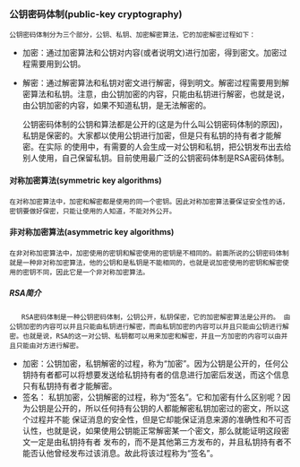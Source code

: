 

### 公钥密码体制(public-key cryptography)
    公钥密码体制分为三个部分，公钥、私钥、加密解密算法，它的加密解密过程如下：
* 加密：通过加密算法和公钥对内容(或者说明文)进行加密，得到密文。加密过程需要用到公钥。
* 解密：通过解密算法和私钥对密文进行解密，得到明文。解密过程需要用到解密算法和私钥。注意，由公钥加密的内容，只能由私钥进行解密，也就是说，由公钥加密的内容，如果不知道私钥，是无法解密的。

   公钥密码体制的公钥和算法都是公开的(这是为什么叫公钥密码体制的原因)，私钥是保密的。大家都以使用公钥进行加密，但是只有私钥的持有者才能解密。在实际 的使用中，有需要的人会生成一对公钥和私钥，把公钥发布出去给别人使用，自己保留私钥。目前使用最广泛的公钥密码体制是RSA密码体制。
#### 对称加密算法(symmetric key algorithms)
    在对称加密算法中，加密和解密都是使用的同一个密钥。因此对称加密算法要保证安全性的话，密钥要做好保密，只能让使用的人知道，不能对外公开。
#### 非对称加密算法(asymmetric key algorithms)
    在非对称加密算法中，加密使用的密钥和解密使用的密钥是不相同的。前面所说的公钥密码体制就是一种非对称加密算法，他的公钥和是私钥是不能相同的，也就是说加密使用的密钥和解密使用的密钥不同，因此它是一个非对称加密算法。
##### RSA简介
       RSA密码体制是一种公钥密码体制，公钥公开，私钥保密，它的加密解密算法是公开的。 由公钥加密的内容可以并且只能由私钥进行解密，而由私钥加密的内容可以并且只能由公钥进行解密。也就是说，RSA的这一对公钥、私钥都可以用来加密和解密，并且一方加密的内容可以由并且只能由对方进行解密。

* 加密：公钥加密，私钥解密的过程，称为“加密”。因为公钥是公开的，任何公钥持有者都可以将想要发送给私钥持有者的信息进行加密后发送，而这个信息只有私钥持有者才能解密。
* 签名： 私钥加密，公钥解密的过程，称为“签名”。它和加密有什么区别呢？因为公钥是公开的，所以任何持有公钥的人都能解密私钥加密过的密文，所以这个过程并不能 保证消息的安全性，但是它却能保证消息来源的准确性和不可否认性，也就是说，如果使用公钥能正常解密某一个密文，那么就能证明这段密文一定是由私钥持有者 发布的，而不是其他第三方发布的，并且私钥持有者不能否认他曾经发布过该消息。故此将该过程称为“签名”。
